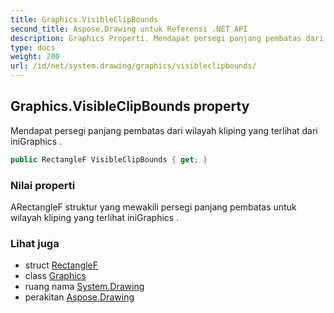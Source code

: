 ```yaml
---
title: Graphics.VisibleClipBounds
second_title: Aspose.Drawing untuk Referensi .NET API
description: Graphics Properti. Mendapat persegi panjang pembatas dari wilayah kliping yang terlihat dari iniGraphics .
type: docs
weight: 200
url: /id/net/system.drawing/graphics/visibleclipbounds/
---
```

## Graphics.VisibleClipBounds property

Mendapat persegi panjang pembatas dari wilayah kliping yang terlihat dari iniGraphics .

```csharp
public RectangleF VisibleClipBounds { get; }
```

### Nilai properti

ARectangleF struktur yang mewakili persegi panjang pembatas untuk wilayah kliping yang terlihat iniGraphics .

### Lihat juga

* struct [RectangleF](../../rectanglef/)
* class [Graphics](../)
* ruang nama [System.Drawing](../../graphics/)
* perakitan [Aspose.Drawing](../../../)


